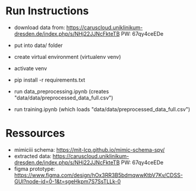 # Run Instructions

- download data from: https://caruscloud.uniklinikum-dresden.de/index.php/s/NHj22JJNcFkteTB  PW: 67qy4ceEDe
- put into data/ folder
- create virtual environment (virtualenv venv)
- activate venv
- pip install -r requirements.txt

- run data_preprocessing.ipynb (creates "data/data/preprocessed_data_full.csv")
- run training.ipynb (which loads "data/data/preprocessed_data_full.csv")

# Ressources

- mimiciii schema: https://mit-lcp.github.io/mimic-schema-spy/
- extracted data: https://caruscloud.uniklinikum-dresden.de/index.php/s/NHj22JJNcFkteTB  PW: 67qy4ceEDe
- figma prototype: https://www.figma.com/design/hOx3RR3B5bdmqwwKtbV7Kv/CDSS-GUI?node-id=0-1&t=sgeHkpm7S7SsTLLk-0
